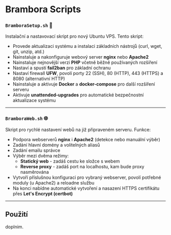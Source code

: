 # Brambora Scripts

### `BramboraSetup.sh` 🥔

Instalační a nastavovací skript pro nový Ubuntu VPS. Tento skript:

- Provede aktualizaci systému a instalaci základních nástrojů (curl, wget, git, unzip, atd.)
- Nainstaluje a nakonfiguruje webový server **nginx** nebo **Apache2**
- Nainstaluje nejnovější verzi **PHP** včetně běžně používaných rozšíření
- Nastaví a spustí **fail2ban** pro základní ochranu
- Nastaví firewall **UFW**, povolí porty 22 (SSH), 80 (HTTP), 443 (HTTPS) a 8080 (alternativní HTTP)
- Nainstaluje a aktivuje **Docker** a **docker-compose** pro další rozšíření serveru
- Aktivuje **unattended-upgrades** pro automatické bezpečnostní aktualizace systému

---

### `BramboraWeb.sh` 🌐

Skript pro rychlé nastavení webů na již připraveném serveru. Funkce:

- Podpora webserverů **nginx** i **Apache2** (detekce nebo manuální výběr)
- Zadání hlavní domény a volitelných aliasů
- Zadání emailu správce
- Výběr mezi dvěma režimy:
  - **Statický web** - zadáš cestu ke složce s webem
  - **Reverse proxy** - zadáš port na localhostu, kam bude proxy nasměrována
- Vytvoří příslušnou konfiguraci pro vybraný webserver, povolí potřebné moduly (u Apache2) a reloadne službu
- Na konci nabídne automatické vytvoření a nasazení HTTPS certifikátu přes **Let's Encrypt (certbot)**

---

## Použití

doplnim.
